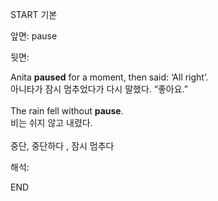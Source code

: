 START
기본

앞면:
pause


뒷면:
<div>Anita <b>paused</b> for a moment, then said: ‘All right’. </div><div>아니타가 잠시 멈추었다가 다시 말했다. “좋아요.”<br><br><div><div>The rain fell without <strong>pause</strong>. </div><div><div>비는 쉬지 않고 내렸다.</div></div></div><div><div><br>중단, 중단하다 , 잠시 멈추다</div></div></div>


해석:

END
